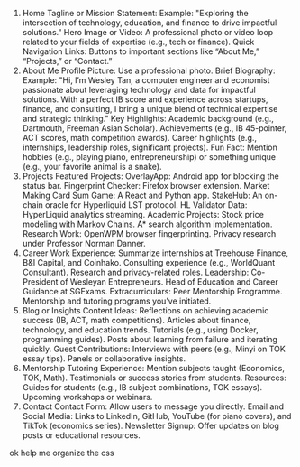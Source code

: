 1. Home
Tagline or Mission Statement:
Example: "Exploring the intersection of technology, education, and finance to drive impactful solutions."
Hero Image or Video:
A professional photo or video loop related to your fields of expertise (e.g., tech or finance).
Quick Navigation Links:
Buttons to important sections like “About Me,” “Projects,” or “Contact.”
2. About Me
Profile Picture:
Use a professional photo.
Brief Biography:
Example: "Hi, I’m Wesley Tan, a computer engineer and economist passionate about leveraging technology and data for impactful solutions. With a perfect IB score and experience across startups, finance, and consulting, I bring a unique blend of technical expertise and strategic thinking."
Key Highlights:
Academic background (e.g., Dartmouth, Freeman Asian Scholar).
Achievements (e.g., IB 45-pointer, ACT scores, math competition awards).
Career highlights (e.g., internships, leadership roles, significant projects).
Fun Fact:
Mention hobbies (e.g., playing piano, entrepreneurship) or something unique (e.g., your favorite animal is a snake).
3. Projects
Featured Projects:
OverlayApp: Android app for blocking the status bar.
Fingerprint Checker: Firefox browser extension.
Market Making Card Sum Game: A React and Python app.
StakeHub: An on-chain oracle for Hyperliquid LST protocol.
HL Validator Data: HyperLiquid analytics streaming.
Academic Projects:
Stock price modeling with Markov Chains.
A* search algorithm implementation.
Research Work:
OpenWPM browser fingerprinting.
Privacy research under Professor Norman Danner.
4. Career
Work Experience:
Summarize internships at Treehouse Finance, B&I Capital, and Coinhako.
Consulting experience (e.g., WorldQuant Consultant).
Research and privacy-related roles.
Leadership:
Co-President of Wesleyan Entrepreneurs.
Head of Education and Career Guidance at SGExams.
Extracurriculars:
Peer Mentorship Programme.
Mentorship and tutoring programs you’ve initiated.
5. Blog or Insights
Content Ideas:
Reflections on achieving academic success (IB, ACT, math competitions).
Articles about finance, technology, and education trends.
Tutorials (e.g., using Docker, programming guides).
Posts about learning from failure and iterating quickly.
Guest Contributions:
Interviews with peers (e.g., Minyi on TOK essay tips).
Panels or collaborative insights.
6. Mentorship
Tutoring Experience:
Mention subjects taught (Economics, TOK, Math).
Testimonials or success stories from students.
Resources:
Guides for students (e.g., IB subject combinations, TOK essays).
Upcoming workshops or webinars.
7. Contact
Contact Form:
Allow users to message you directly.
Email and Social Media:
Links to LinkedIn, GitHub, YouTube (for piano covers), and TikTok (economics series).
Newsletter Signup:
Offer updates on blog posts or educational resources.

ok help me organize the css
